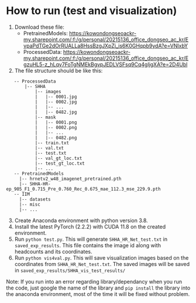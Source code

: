 # How to run (test and visualization)

1. Download these file:
   * PretrainedModels: https://kowondongseoackr-my.sharepoint.com/:f:/g/personal/20215136_office_dongseo_ac_kr/EvpaPdTGe2dOrRUALLa8HssBzgJXpZj_is6K0GHqpb9ydA?e=VNIxbY 
   * ProcessedData: https://kowondongseoackr-my.sharepoint.com/:f:/g/personal/20215136_office_dongseo_ac_kr/EgzuHL5-z_hLqy7FoTgNMEkBgvpJEDLVSFsq9Cq4gIjgXA?e=2D4Ubl 
2. The file structure should be like this:

 ```
    -- ProcessedData
		|-- SHHA
			|-- images
			|   |-- 0001.jpg
			|   |-- 0002.jpg
			|   |-- ...
			|   |-- 0482.jpg
			|-- mask
			|   |-- 0001.png
			|   |-- 0002.png
			|   |-- ...
			|   |-- 0482.png
			|-- train.txt
			|-- val.txt
			|-- test.txt
			|-- val_gt_loc.txt
			|-- test_gt_loc.txt
			|-- ...
	-- PretrainedModels
	  |-- hrnetv2_w48_imagenet_pretrained.pth
	  |-- SHHA-HR-ep_905_F1_0.715_Pre_0.760_Rec_0.675_mae_112.3_mse_229.9.pth
	-- IIM
	  |-- datasets
	  |-- misc
	  |-- ...
 ```

3. Create Anaconda environment with python version 3.8.
4. Install the latest PyTorch (2.2.2) with CUDA 11.8 on the created environment.
5. Run `python test.py`. This will generate `SHHA_HR_Net_test.txt` in `saved_exp_results`. This file contains the image id along with headcounts and its coordinates.
6. Run `python vis4val.py`. This will save visualization images based on the coordinates from `SHHA_HR_Net_test.txt`. The saved images will be saved in `saved_exp_results/SHHA_vis_test_results/`

Note: If you run into an error regarding library/dependancy when you run the code, just google the name of the library and `pip install` the library into the anaconda environment, most of the time it will be fixed without problem.
